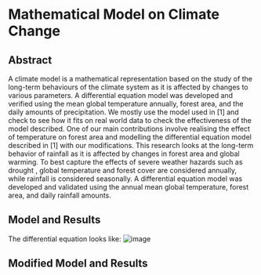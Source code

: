 # Mathematical Model on Climate Change
## Abstract 
A climate model is a mathematical representation based on the study of the long-term behaviours of the climate system as it is affected by changes to various parameters. A differential equation model was developed and verified using the mean global temperature annually, forest area, and the daily amounts of precipitation. We mostly use the model used in [1] and check to see how it fits on real world data to check the effectiveness of the model described. One of our main contributions involve realising the effect of temperature on forest area and modelling the differential equation model described in [1] with our modifications. This research looks at the long-term behavior of rainfall as it is affected by changes in forest area and global warming. To best capture the effects of severe weather hazards such as drought , global temperature and forest cover are considered annually, while rainfall is considered seasonally. A differential equation model was developed and validated using the annual mean global temperature, forest area, and daily rainfall amounts. 
## Model and Results
The differential equation looks like: 
![image](https://github.com/Ashwin9084/ClimateModelling_DE/tree/main/assets/m.png)

## Modified Model and Results
